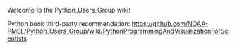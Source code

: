 Welcome to the Python_Users_Group wiki!

Python book third-party recommendation: https://github.com/NOAA-PMEL/Python_Users_Group/wiki/PythonProgrammingAndVisualizationForScientists